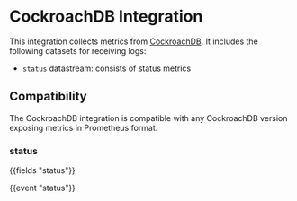 # CockroachDB Integration

This integration collects metrics from [CockroachDB](https://www.cockroachlabs.com/docs/stable/developer-guide-overview.html). It includes the
following datasets for receiving logs:

- `status` datastream: consists of status metrics

## Compatibility

The CockroachDB integration is compatible with any CockroachDB version
exposing metrics in Prometheus format.

### status

{{fields "status"}}

{{event "status"}}


